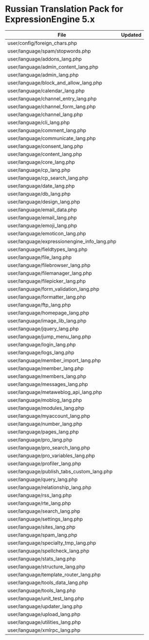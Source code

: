 # Russian Translation Pack for ExpressionEngine 5.x

| File                                         | Updated | 
|----------------------------------------------|---------|
| user/config/foreign_chars.php                |         |
| user/language/spam/stopwords.php             |         |
| user/language/addons_lang.php                |         |
| user/language/admin_content_lang.php         |         |
| user/language/admin_lang.php                 |         |
| user/language/block_and_allow_lang.php       |         |
| user/language/calendar_lang.php              |         |
| user/language/channel_entry_lang.php         |         |
| user/language/channel_form_lang.php          |         |
| user/language/channel_lang.php               |         |
| user/language/cli_lang.php                   |         |
| user/language/comment_lang.php               |         |
| user/language/communicate_lang.php           |         |
| user/language/consent_lang.php               |         |
| user/language/content_lang.php               |         |
| user/language/core_lang.php                  |         |
| user/language/cp_lang.php                    |         |
| user/language/cp_search_lang.php             |         |
| user/language/date_lang.php                  |         |
| user/language/db_lang.php                    |         |
| user/language/design_lang.php                |         |
| user/language/email_data.php                 |         |
| user/language/email_lang.php                 |         |
| user/language/emoji_lang.php                 |         |
| user/language/emoticon_lang.php              |         |
| user/language/expressionengine_info_lang.php |         |
| user/language/fieldtypes_lang.php            |         |
| user/language/file_lang.php                  |         |
| user/language/filebrowser_lang.php           |         |
| user/language/filemanager_lang.php           |         |
| user/language/filepicker_lang.php            |         |
| user/language/form_validation_lang.php       |         |
| user/language/formatter_lang.php             |         |
| user/language/ftp_lang.php                   |         |
| user/language/homepage_lang.php              |         |
| user/language/image_lib_lang.php             |         |
| user/language/jquery_lang.php                |         |
| user/language/jump_menu_lang.php             |         |
| user/language/login_lang.php                 |         |
| user/language/logs_lang.php                  |         |
| user/language/member_import_lang.php         |         |
| user/language/member_lang.php                |         |
| user/language/members_lang.php               |         |
| user/language/messages_lang.php              |         |
| user/language/metaweblog_api_lang.php        |         |
| user/language/moblog_lang.php                |         |
| user/language/modules_lang.php               |         |
| user/language/myaccount_lang.php             |         |
| user/language/number_lang.php                |         |
| user/language/pages_lang.php                 |         |
| user/language/pro_lang.php                   |         |
| user/language/pro_search_lang.php            |         |
| user/language/pro_variables_lang.php         |         |
| user/language/profiler_lang.php              |         |
| user/language/publish_tabs_custom_lang.php   |         |
| user/language/query_lang.php                 |         |
| user/language/relationship_lang.php          |         |
| user/language/rss_lang.php                   |         |
| user/language/rte_lang.php                   |         |
| user/language/search_lang.php                |         |
| user/language/settings_lang.php              |         |
| user/language/sites_lang.php                 |         |
| user/language/spam_lang.php                  |         |
| user/language/specialty_tmp_lang.php         |         |
| user/language/spellcheck_lang.php            |         |
| user/language/stats_lang.php                 |         |
| user/language/structure_lang.php             |         |
| user/language/template_router_lang.php       |         |
| user/language/tools_data_lang.php            |         |
| user/language/tools_lang.php                 |         |
| user/language/unit_test_lang.php             |         |
| user/language/updater_lang.php               |         |
| user/language/upload_lang.php                |         |
| user/language/utilities_lang.php             |         |
| user/language/xmlrpc_lang.php                |         |